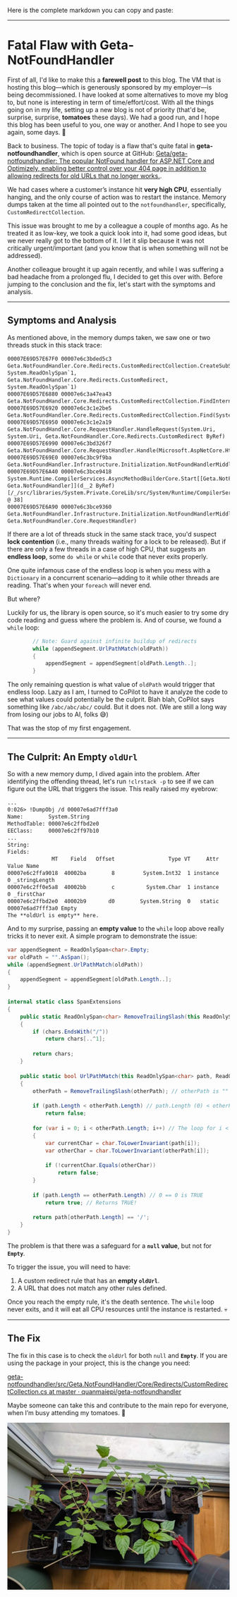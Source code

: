 Here is the complete markdown you can copy and paste:

-----

# Fatal Flaw with Geta-NotFoundHandler

First of all, I'd like to make this a **farewell post** to this blog. The VM that is hosting this blog—which is generously sponsored by my employer—is being decommissioned. I have looked at some alternatives to move my blog to, but none is interesting in term of time/effort/cost. With all the things going on in my life, setting up a new blog is not of priority (that'd be, surprise, surprise, **tomatoes** these days). We had a good run, and I hope this blog has been useful to you, one way or another. And I hope to see you again, some days. 👋

Back to business. The topic of today is a flaw that's quite fatal in **geta-notfoundhandler**, which is open source at GitHub: [Geta/geta-notfoundhandler: The popular NotFound handler for ASP.NET Core and Optimizely, enabling better control over your 404 page in addition to allowing redirects for old URLs that no longer works.](https://github.com/Geta/geta-notfoundhandler).

We had cases where a customer’s instance hit **very high CPU**, essentially hanging, and the only course of action was to restart the instance. Memory dumps taken at the time all pointed out to the `notfoundhandler`, specifically, `CustomRedirectCollection`.

This issue was brought to me by a colleague a couple of months ago. As he treated it as low-key, we took a quick look into it, had some good ideas, but we never really got to the bottom of it. I let it slip because it was not critically urgent/important (and you know that is when something will not be addressed).

Another colleague brought it up again recently, and while I was suffering a bad headache from a prolonged flu, I decided to get this over with. Before jumping to the conclusion and the fix, let's start with the symptoms and analysis.

-----

## Symptoms and Analysis

As mentioned above, in the memory dumps taken, we saw one or two threads stuck in this stack trace:

```
00007E69D57E67F0 00007e6c3bded5c3 Geta.NotFoundHandler.Core.Redirects.CustomRedirectCollection.CreateSubSegmentRedirect(System.ReadOnlySpan`1, System.ReadOnlySpan`1, Geta.NotFoundHandler.Core.Redirects.CustomRedirect, System.ReadOnlySpan`1)
00007E69D57E6880 00007e6c3a47ea43 Geta.NotFoundHandler.Core.Redirects.CustomRedirectCollection.FindInternal(System.String)
00007E69D57E6920 00007e6c3c1e2be5 Geta.NotFoundHandler.Core.Redirects.CustomRedirectCollection.Find(System.Uri)
00007E69D57E6950 00007e6c3c1e2a19 Geta.NotFoundHandler.Core.RequestHandler.HandleRequest(System.Uri, System.Uri, Geta.NotFoundHandler.Core.Redirects.CustomRedirect ByRef)
00007E69D57E6990 00007e6c3bd326f7 Geta.NotFoundHandler.Core.RequestHandler.Handle(Microsoft.AspNetCore.Http.HttpContext)
00007E69D57E69E0 00007e6c3bc9f9ba Geta.NotFoundHandler.Infrastructure.Initialization.NotFoundHandlerMiddleware+d__2.MoveNext()
00007E69D57E6A40 00007e6c3bce9418 System.Runtime.CompilerServices.AsyncMethodBuilderCore.Start[[Geta.NotFoundHandler.Infrastructure.Initialization.NotFoundHandlerMiddleware+d__2, Geta.NotFoundHandler]](d__2 ByRef) [/_/src/libraries/System.Private.CoreLib/src/System/Runtime/CompilerServices/AsyncMethodBuilderCore.cs @ 38]
00007E69D57E6A90 00007e6c3bce9360 Geta.NotFoundHandler.Infrastructure.Initialization.NotFoundHandlerMiddleware.InvokeAsync(Microsoft.AspNetCore.Http.HttpContext, Geta.NotFoundHandler.Core.RequestHandler)
```

If there are a lot of threads stuck in the same stack trace, you'd suspect **lock contention** (i.e., many threads waiting for a lock to be released). But if there are only a few threads in a case of high CPU, that suggests an **endless loop**, some `do while` or `while` code that never exits properly.

One quite infamous case of the endless loop is when you mess with a `Dictionary` in a concurrent scenario—adding to it while other threads are reading. That's when your `foreach` will never end.

But where?

Luckily for us, the library is open source, so it's much easier to try some dry code reading and guess where the problem is. And of course, we found a `while` loop:

```csharp
        // Note: Guard against infinite buildup of redirects
        while (appendSegment.UrlPathMatch(oldPath))
        {
            appendSegment = appendSegment[oldPath.Length..];
        }
```

The only remaining question is what value of `oldPath` would trigger that endless loop. Lazy as I am, I turned to CoPilot to have it analyze the code to see what values could potentially be the culprit. Blah blah, CoPilot says something like `/abc/abc/abc/` could. But it does not. (We are still a long way from losing our jobs to AI, folks 😅)

That was the stop of my first engagement.

-----

## The Culprit: An Empty `oldUrl`

So with a new memory dump, I dived again into the problem. After identifying the offending thread, let's run `!clrstack -p` to see if we can figure out the URL that triggers the issue. This really raised my eyebrow:

```
...
0:026> !DumpObj /d 00007e6ad7fff3a0
Name:        System.String
MethodTable: 00007e6c2ffbd2e0
EEClass:     00007e6c2ff97b10
...
String:      
Fields:
              MT    Field   Offset                 Type VT     Attr            Value Name
00007e6c2ffa9018  40002ba        8         System.Int32  1 instance                0 _stringLength
00007e6c2ff0e5a8  40002bb        c          System.Char  1 instance                0 _firstChar
00007e6c2ffbd2e0  40002b9       d0        System.String  0   static 00007e6ad7fff3a0 Empty
The **oldUrl is empty** here.
```

And to my surprise, passing an **empty value** to the `while` loop above really tricks it to never exit. A simple program to demonstrate the issue:

```csharp
var appendSegment = ReadOnlySpan<char>.Empty; 
var oldPath = "".AsSpan();
while (appendSegment.UrlPathMatch(oldPath))
{
    appendSegment = appendSegment[oldPath.Length..];
}

internal static class SpanExtensions
{
    public static ReadOnlySpan<char> RemoveTrailingSlash(this ReadOnlySpan<char> chars)
    {
        if (chars.EndsWith("/"))
            return chars[..^1];

        return chars;
    }

    public static bool UrlPathMatch(this ReadOnlySpan<char> path, ReadOnlySpan<char> otherPath)
    {
        otherPath = RemoveTrailingSlash(otherPath); // otherPath is "" (empty span)

        if (path.Length < otherPath.Length) // path.Length (0) < otherPath.Length (0) is FALSE
            return false;

        for (var i = 0; i < otherPath.Length; i++) // The loop for i < 0 is SKIPPED
        {
            var currentChar = char.ToLowerInvariant(path[i]);
            var otherChar = char.ToLowerInvariant(otherPath[i]);

            if (!currentChar.Equals(otherChar))
                return false;
        }

        if (path.Length == otherPath.Length) // 0 == 0 is TRUE
            return true; // Returns TRUE!

        return path[otherPath.Length] == '/';
    }
}
```

The problem is that there was a safeguard for a **`null` value**, but not for **`Empty`**.

To trigger the issue, you will need to have:

1.  A custom redirect rule that has an **empty `oldUrl`**.
2.  A URL that does not match any other rules defined.

Once you reach the empty rule, it's the death sentence. The `while` loop never exits, and it will eat all CPU resources until the instance is restarted. 💀

-----

## The Fix

The fix in this case is to check the `oldUrl` for both `null` and **`Empty`**. If you are using the package in your project, this is the change you need:

[geta-notfoundhandler/src/Geta.NotFoundHandler/Core/Redirects/CustomRedirectCollection.cs at master · quanmaiepi/geta-notfoundhandler](https://www.google.com/search?q=https://github.com/Geta/geta-notfoundhandler/blob/master/src/Geta.NotFoundHandler/Core/Redirects/CustomRedirectCollection.cs)

Maybe someone can take this and contribute to the main repo for everyone, when I’m busy attending my tomatoes. 🍅

![tomatoes](image-2.png)